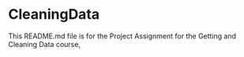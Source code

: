 CleaningData
============
This README.md file is for the Project Assignment for the Getting and Cleaning Data course,
